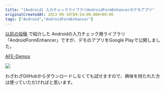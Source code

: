 ```yaml
---
title: "[Android] 入力チェックライブラリAndroidFormEnhancerのデモアプリ"
originalCreatedAt: 2013-09-16T09:54:00.000+09:00
tags: ["Android","AndroidFormEnhancer"]
---
```

[以前の投稿](/ja/post/2013/01/android/) で紹介した Androidの入力チェック用ライブラリ「AndroidFormEnhancer」ですが、デモのアプリをGoogle Playで公開しました。

[AFE-Demos](https://play.google.com/store/apps/details?id=com.androidformenhancer.sample.demos)

[![](/img/2013-09-android-androidformenhancer_1.png)](https://play.google.com/store/apps/details?id=com.androidformenhancer.sample.demos)

わざわざGitHubからダウンロードしなくても試せますので、興味を持たれた方は使っていただければと思います。
<!--more-->
